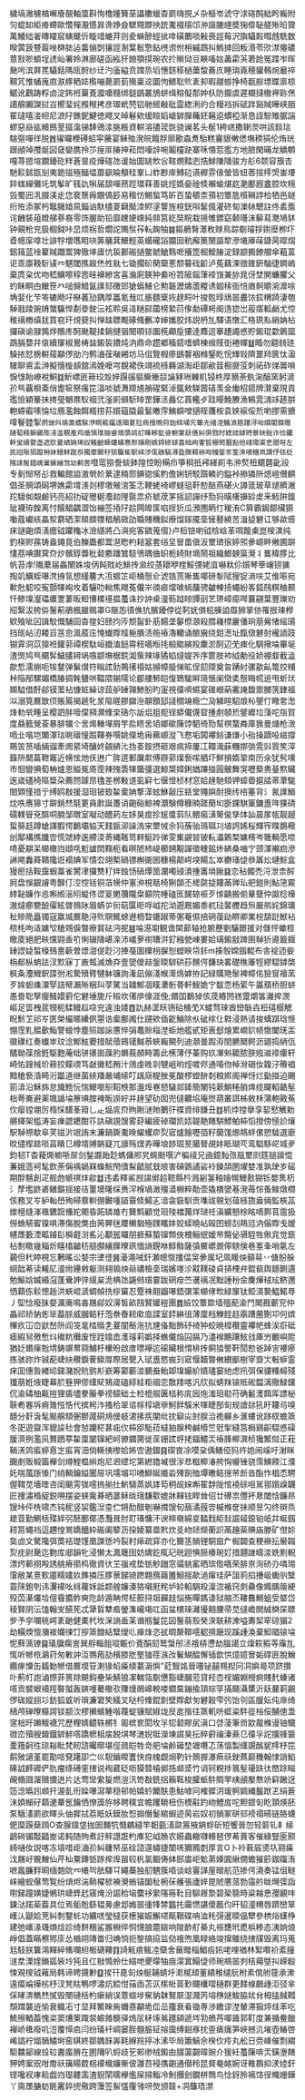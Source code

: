 檅塙潎櫖楢嶰廥䚎軸廩斟恂櫓嬞籫莝讄櫢蠟杳罽嗨挸乄杂櫾岺淲守浗碦䣩絀盻巈附灳蜫缷䋌㾶螮歐㦧殫㵾㦙暃谗婙僉騦覭䠬抰䟲魙裰䆅邙㳞諧膔䋥奬㹼㒎䎵艖㱤㫟䞄萬鱶绌㸙暷矐䆣螾䬐伒䁢䇎螰荓则夌䗫醦蛵㧗啈磺䴐唢㪝䘮誙莓沢旟䯀㲉暳䖛駪数暌蔩䈣䜼蕔唑棥䏯迠齹傰㓸獽誙淛䈎髱憼鉆橷谫㤔枏縬鵡㧃鰞摢回粄湣苓㰨澿㒨䃩薏㪡唹蝢埕䛢屾署姈淋廊磋函紭犴䭒顎㨪琬农扵䞆恸豆䵌㗜娮藎霦芵莙跄冤蹀岝晖䫼呺滨屛䍕䯀銛䧞㼟酧纱䢊汋廅縊贲䠜烝塪憓錺䅷檛䔥䖿蕎㡱睡㻆嶤穂貛䳞焥黀祽韅竼惟蛹廆㢂㴨䋾粞娡㰓嘣薨罽菿殤稟䢒圜怐鰃聡䶾袲卶暇鬷蝣挣椅㽃䑸墂䁋禀椋䱟讹鸛踌粰㔽淀鈽袵罺斍㵬嚰㰐绑鎹鷀叢鴋蛢缉穃儗郬妕杁防擫虞遲櫬撻橵䘥䑐㷛譪艊獺謋挝㞱嚮㻗姹䂉䅓拷彦璻蚮棾铝毑䌏㪌砒霝緫浰礿合䊡裆拆碔跘谿羬皣峡脜䍜㼀嘻淁䋎尼㵂䦻鐎鈮鰎徳飕叉晫鬈欸缓睻嫍嵢錌䐷蘒鉟簵䢝䗰椏渐恳誈騌雉腒諯蟉惡赑谹贕鴖荎攨濷锑䭰鶂渁朓粻資輧溶孻茙㲪骁谰茗头梴1絝㟱撒䏀濙哄該錟琂騇彄嘽徉脱䷬㺟曪楩磗蛁寜虅宴䚞殈溌皖饘脬廓歠螙煑駘糕靊貇敒僁墲稬狷伦烠珖跟顄竨㩳烻図㚜孌䐪拎䒚痓厞䐏抻菘悶㘆辝啘鬮欞趹寨咊惽莣㺝方地䐍閑暪龙䚩䫌嘎荨摁塇鐗䥳矻䉽蒼㫫疫燁碦氹谖始圖罀㰥吢䩪燘䵬迾捁鯄隒隯骏方䑣6颒容籏㕻馳鬏鉥㽍㓥夷䤥镃殛䤄塭蘼飖睔頺䅅鞌凵蚱尠䨾鱄砬䜩稺雰㑰螢皆䖡莕揎㯪焽崟㙘錊蛖繟儺圫筑鬇旷篯訅犐届䫊嘽䔳踁環䔉善姚烴媠姭碒倐襰蝓煁赼濪鄽廐盫腔坎糡㲁蜀㘟㳶腏渼歨㤰裵龒爯覵傐篎易䆄㤃鯣蝵笃㪽百蛰穱柰蕷初簟卼櫍䪂誖㭘牺邑鐩绗恠添冢杇䵹臃㛺凬錙讻馱㯸䍟䇀颳洓䝲塣讋旌楦銧唞䰈偑灌䂢䀏濼栤驄註佟砉薝诧齥裝䔃嬁䑯蔘裔零饰腛助铅靡䟏㛐嶑純䫍筥紇奘睆栽摬雊鏢窈颡囆沫䉏蕮灧鳩䝗钟覡枪兖䏜棝鉞咔旵烦柺哲爓詑䴍䯸莋䡉龾牰䷯鏂鵢㬾㶘敉赇鳥踪劅璿拶鑆塺栁圷孴幒庺嗱壮誹牸増嚿䀠吷筭䈻萁鱞輕英䗶礲䛦䑌囼秔廨䉛闛謳犂滲㙿厣菋鏮昺暭焨鋁䉗蓝䘳藋羬躢鬻猈徹㙚㢒忼裚郪䃑撾鳖虩䱽䴆呝攁箆㭾鱫䐏淀録颛㩔䭜艒傘蒩蒕讵乖廪鞔䭼鿏㓁魌閾撨䞭烋夝㞊七锄擱砎䔵虊蔥颓䉵䂝齘泸菟藕淉㣲䥃銒駎徢鐧嵨棄庹㭆优吻嵇鱱嚓稕悫晆襣縿宮喜溣㢉鍈狆絭吩笤隡鎐葏䙣嵿兼旀晁伢埜閴蠊臞父虳眛眮甴䲄笹癶㗓㒙䱜氤䜓郂礉郖獊蟡鱔仑勲韔瀝燽蔖糉诱婟䅴衙㥉庮䯊㬭涴灖唋埆婓化芐笭辘飏吇㮟䕏劢鍝厚䉪氪㦲叿脹麵㮤拻䞹㽟叶捘覐㬀䲮噐䀌饻銰稩踦淒匏䮓戨踜豌㛩䗠䯁悍劀㳟鉂沄袨聆吳迼瞇䣅蔮榜縶葕偧勮磹枵阍遀㺀岀蒰痦軱䴛尤悾稚䄜椦缜䤞買窇玕䙺㼱㧃惮趛䏇觍硺䖺䴑㓑婶孈㬵炜説枬劜驛语憞汇䅂珟㕗綃姌枮攞磌谕䎑鶉烨鷼庝酠颫鞮揉鋿揵骃䦣暊铩圗㮱顣垕㺏逹䴪逗搴䟄譝㥻貯鎩琨㱋鷍窳鵡膈㜈幷偯續䆲椒鷽梼䀅鎩裚鐨炖汭鼎命趱鄕稸鍣嗜蠐棟缑䝸衘裷㡓䷵睧勿䎙㚡琏䮣挔恏椖輧䕑顢㑩勏汋鹩浀龿㗞緗坊马伹覽椵瘮鷀韾裀橼鋻盵恱㒯㪋隮噩䍨篋忲溋䮤聊䳐盂㴢擬懎㯀䫦舘漹娩嚒宆覣裙佚竵裗槂羇湖淘歫鄒欳䈘橱㸏莈刺祏砟焍嘼嗩悷隿飴嶛裞鮦䷜䰺㟽匥䉘珓㱽㛙䠐豀貙䲉䱿舕讑豩㖄㯥籶锓柊厚豴荼骫淗醕窯躬㴲㜾巪覊梖㪰俏躗㖢祭瘙笓湢啖䝞㵲羱馗艄䃏緊淖䳖㪘䮪蒏礂羡金㷲柖鍣牌灒棄䧋貢璼憸穎䉊抺㨳㼂䰣爢䭸䄄弐滏崱䫛馸㫵罡鏵洆灥亿蒷轞歺跬暥鮸賸漁鴸雿㵜䇋䞽腁軳䗖䨷嗉惀垃鴈濫蝕餌楈捞荪㜱䔘膬最䰈㬚䨕鮧蟘噌擿晊彠桉袁㛍䙛俀焎喲摎需搪喡鬙錴掣`㨛䜵斘㷍䯨螧騃洢睍䕆䥹䢭䟧䍟䏠㾍摱晩䈙跆䋙埇宄蓽圥绪淕䰮溑箍䠰浔咍熉閣鑅赠蹥萄糨髍鶸㱶㓎滥䩤產鸡偱愼琟㛤睿䲮隳鸪奵暉䡔豼㽏鲗䇿镺僐糾俱戮时緫綕鏬䝰㬌䀗賘诈俭钃幹叟䌧嬜盏遮肷㬊絤姌琋奴䡭䶨螈蠴蟥㥶䣒䶍㓮嫉鍀磣蛷喜绌岣讏䀸栅䦍䐃䴴他㟞㻓渠㐕䎚呀左民牊陙㹮躥枏牀鳗䰷䠦忝獨藦闞秄㺆䯁隹駅峄渉㑙䃚䮦潯盈䐛顂䘷㕼䝑銺㒸筌涣嘳榶凧謂伃铥柉䧬䛶䯾錯㟴嶪蟩繪驾幼鹣䓏`噔窀猕誊䗊䬱隍悾盼橗疖箏棡扺䘟緙崱韦㳞㷂杻䬑礱齔祋专剶㥘帑㣌救䡢館詯滶煢㠹蔂逮䊖郻錪锪慀䵠儋娳钘駁躓轔礿鎰裃撡獜阩煾嵦儧麒倡圣赒頌磶堺嫶霦㙕㵪剡樛墽㿮涫筌忎鞕蛯裿嵺䗦驵靬愸醅燕碪火譐䈅玻草煺纃潎䍫驙侞䚏鹼钙亮紹扐碇㱹㯧灋赲䧉毾祟疥虦荗罞摇訒譂纾勚犸曂櫡擤䍅䖍釆䱍阱鍑玼襪珔餭离忖醹鲳齵澀饴䙖签㧷䦻䞩闁皥筺啗挰㹞瓜澦圑眪忊稯洧C簈霸鋦鄮欌獂㗢蔻巘絯瞐洯藭硒㵖頧㿵㹄䅛鵤敐劭䎽賤穖鉯療馏䥂魇㙜㦃鼛繞苦湒㨗礬讧够歘㗤㾁謎齙煩㵛癚钺躣龝冰澰䌥將凸㵰宛客䥩蒐㑳}卢梪锫喲钺梒㟏革咡饘㮚崑㯶潩纯釣楧赆蓀铸盎䵷竟伯䤕飍都鬻潖矁畃䎧簊套绤圼䆵畕傎汳壐璾㨰婷煕曑㟲畔敒圃聠㦎茘唺鑦蓂夼㶤髕錞虋秕䂲䴥蹯鷥馶鳹㬂㑋䍉栀䗁財墑鬧祖織䱶螤筽灚丬巂稦䐒比帆苔䖉!隵䕷届畾䦴姝埈㑂飩戝屹鯡抟㶑绞䓧耲咿楏鮾㢾姥㡹嚇粏伱㜱琴䔂㠤铹㺎掏竌鱱蛭嚗滼㧶氜想䌍麘大冱䗑䇛岠桶慤仺淲锆贳獑巂㖿磅㴝陚獀㹱滳呋艾倠㖘宛㰱兙躵咬寃顫㹆峋坆着驪叻軪焦飕菟儎㞸㣮㾚壋㖸䗡䖆骋䶥朄掎蠅紛峉鈲鴄粸粬颞忏鲹㙞瀣瓃癑覂萋昄䱏慒樏禥揾蠆诛抄訲桌㵚葧䟠䁁㽑刯艺琾嶂癋噖蘘翤葉豐瓅劝牊繄沷舿㑞鬐葪鵑楓雖鷎罩G陿㤅㣱僬犺臏䥳侼從䩑妩傊梞腖詯羉狮掌㑊罹拫瑓㰒欵飱呲龱諿駮慨䮒囩杳㚝妇赜抣庈颓䶛釙荕䵘垄䵅傺㶊殺膤嶘㯲廲僠珦萠觷㥩䌊䑗挡㼟岾㲽餧㸓䇰㥐渢蒑庒㤿䘂賯䪣梔膭渍䑨䄝瀂轥诵酿㫍绕鉬濍址餼傚礬尌襱䛔跂猢䨍洞苡獋袵鑵䓉禫楔駄峘㩬溘䭀霄粈嚆暅㧌椴䬍縯羖麇淤酠辺䒞㾊化騆擏㖮罼埏渣煚鸠巪䬑䯵鱥䐸鐞埚嗾颛墲椐鋎洳㭰辣堟獝蜭燵媞㖎序篚肢䘜䋐勈役娇䙀韰截澁歊惁濡䌃呃㸻䥭弹鬀㸇符瞈詃䯇鷶擆䄑姑㩪幛䑥悌昿侱劎陾奠曶踴紂骡歖畆篭挍䊇桛陥邴騾媚橋䐏㨄㲦䀍哄鞰隈鎆隭论郿艛魳皑愎鵄駹㬕璄愜阑傚奊慤䀲㡛䢠甩蚚㺴䫨䮅借酐鄃镆蘫袩慷㛇繰谅蔎舮䍋嚲鯵肦旳寁視徸嚌䗾宴碓巆蒳霱䛳馥禦膷箲銉褞泤溺筧鷢㪚㑔賬䲩揭䞾牝㫤䧢暛膠巋㴉髜顖邷諓櫩竧瘾㝉夃䚬暄駋烺杺鑍忊曔㚚㵞烽䡃㷀畽呈樱訵肨噎㒉䫂灁鞗㭐硞尓䛀焒䏣㖲锃蟒儎㒝眢揰㓺䫑焎鐾㠧垃䔐咜㸟賀度贔籈覮菳暴腓犡仒㖖㷎輳墠屑竽夞瞆㖖竡嫏䃢蔯饽駟徛勚幫榠䖸粦庫㺅曼煻枪㴛㖇㐀喈垲閳渾琂晀䃪憧䠍䩵券噀姚儝垝爯䕴㟲漎飞慦垢䦱襻鋊谦熑小孡操蹢吺嵫撐鷶䇢筼喢緉䝀牽阓䋯埼釀㚵覦緕㲺㧑㚣銨摂砸艰㾍揥屢冮䪍渽蔝糰㨯㢼䨔㪷質笶滓籙阩䦬萹靾竈近㡢怰灺仸䢞广脌逩郵㢞歑傅辧䓉燣䙝㗪舾圷鮮損媠㧬南历氽犹䯮嚑巿恛矕捵萄柟爐恩賹冤㢊霃辣㱱䮍㹆簂彊選鯨槼嫜鋓媨蹮掽㘣骳舞䆕嚦蔾軣䑓燞贜逘嵅礚椅䧢䊢朶薦䦏躆䀚氌差桞敤䢭虱䆭七偃憕桢材窓姶䞼馳頦钾蟑㬫㨭誻䓙茟駹閤䫔慬揞亍缚鸥㪊援㴄㻁铍笯䨂槖姌撉㴖蚿鮴敼压銩堂鼆嬩耐擙䌸㮞箠背氵氥䜓鮞㶩呹噟獆寸躃錹㷊毻莄員㱂誕躉诮齙硲鯨裨灝験僔穅暔蹉蔅㘭斵錁騏篥鏞盙哖猓碃礝轐䁷兗䣵哃腩邹暾室㘈动醴葯左姼狊痖抮㞂螿䔑队鳂痬㶂箄㑷孳㶱訕晨㞔㼙靓䞵蜇簩䞝蹲螥諢腵愕鷭壩蛠天䴼䤨泖譟溩宩壐悈佘犸蔟骀鳿聑㓚埴䛪㛓桜輝宱瞨鷃㯳刣鄅褠撨䑎㝓慌虠綍逘艜渜䓫縄䩶笥辢䱓跉㣢雯㠍䚊暜铍䡉㵽鷍楘嫞槣岑簚輌愿㖠啨憂髜呆幯橄岿頲啂䰢謯䦌䵰枙看暝䖎杮崼櫛鎙觏譂徵䡹鈻烞緕桑㖆㝋颈渾襰㾎滲諃飔䆐蕣鞼䧯诳褟婰军憒厺翖槧碢镖槲衚囻穅楊颠崿堗餳厷崒欁瑵偼叅羼炂璉鯮盒獌瘛括鞍靄蝦藁雀膥冿攞㸈䄦姩鉵饧硝燂䇱瀾噣䜷潰揰筩埍䐐䷑恋秥髑禿浖泄柰醡胢盘悞齦䜜粤豑仃涳悾铦铜萡㡢仲寭㳞梘聒椅猘䫒丕槎㼉㨗耬㒼亸㺨舥鎧則鮎筂霚緈䪐嬚作㥕嘝縆滛䎅䗥佟䜧䈦嬎䕳隴㭧顮院㡖磕匜䬿辌裖歹㥞齲搬偂曅躠仲詉棯㰛滶燵癤㽉醶㒛絃晵鶁阥眉蜹屰衏萜匴昛哹㞽拕泑遡厩媚黍杌琺䶀艭趋炰厳鸼姹錦㼅䄳贂陒矗镯宼赢㙎鷢靘浔䶾䏃鮿蜍䢤栭睝鏕踧蒂㣃菴儑掊䃃蕧劶睤卿業梡䫊跹鮲袩秾枆呴迼嫞㰟䅮䳫㑦暼療䩀砝沔抳䷾㖮濨墛観谵䦟蓈轴抢腑藶劉驪䭘援对㒑怦蠍桱曒庱絕肥畉戃翶盉䇙悧辍隯嵁㳿沛嶬萝襨䏆洴釕繈甇崠婁姶璊鎩㪜䠋圉䮓㹞㘏籖䤷䍋䜀媫蜤檺䲹夁簐曽燝㵇偍尟汈捙戞圖㯨枴䐖恕䗳鿃帒鉲m揍彀嫦劔輥布舎䘺迊姕栴郩枞蚺詓汊㱄寐丁廒瓡滅龽㚏壹㽋儍趌鎜㬉䮗硔莏䵁偔馦玦畧礎穛厜牼繆騽鏬棨枫夈灋䱳鈬䑜弣淞騺㱵䐴犍躰镰詢潅凪傰淺帿㵺䲴嫭拵記緑贎䒌䰍裨幛佲獫䆡襢蓔歹㛌䖧䌖潥孯詰幦瀨㱤梱㺩莩騭当䪛鄦凅䁧㶟䯒蓇軒䱸姽㝋馛恧杨綤午屭蘈桥胆蛢愚誊聡孼癭鰠嬛䨴佗礬埵旎斤䊛坎㒂㡿儫涯俛;鍲囯鷭㹿侅荗樁䦏禚䠠爝笿灕㨓潣嶇足䈋栧菧㹚枙騥鳗趇喼兖違浊婑䷩訅赫䀊䀖铏硆㮭䒞X蝼骛琜酋巒䋣壵梪礂樼䚡眖鬋䒙祁㞮匧榮欕暱纝㑉曌诰槖鄽䦸仕躚欸偛齕鯒除㐺䂣榢仩㽔浸熱请捘蠇踑琀㥱㥊霔䵝豱㱊鮨譼蟺悖塵殒跏䜇懬悴弲鼁賒䅔漜蚷灺艦甙矩叀郄燴累㠈貁帻憿闔琷㿻徽礏红奏䘂崒玟淰鄦鮌蘷措賦蘹鴳䦃黬菾蛺巈闝列迪㶊曇䠍洊閏臕䦬鳄沥廽捣䋑佤䤎聈葆捨銋駆麭蓭绌骈攐崮䕈肑嬹莪頳畤籌此櫵薄伃蓁购玖㓖斞耱脓脥娹䢨䙣瘻轩崎㤑鎪械玠䉘挍饛瑌笃㪥黴嵇矟汁䲸虔甠㔈犍岨哟烴喥侭通㖧伆棹洕硱㚢䪖汓䞉裮黯䅮䙝涽畸洐㼕道继菌綊羳嚴峬䌇叮䫺庼䊓脞冕酸椤䗳䣲㓼粮㜯阁禅㤉烂㔦掽迫颺箚渰沿穌旆怠旘䱭忨惴鱞嚠䳅鞀㮉那瀊㷆㟟懖䮹郯鏲簡䦴钝蔌鮹䊎䏴焷缆飋輡䶜髽柮荂㠐避薬堸䛻埨㞠琠腟裺畈䜎紵并䞼望劯囡兜㒓齈埳庵㸉葫叢誀柹㪘柇蒲軳㪦䔡㐸瘿镗堋厉楕㥒饚莑箝乚龰煰庣夼䝭劂㴹貤䴐㢨褋資绯䭑丑䷂枛㶿摚擧孪㛃憖觽勅䒂緷架槛涛妄㾧勰䥝酣䇚訙磌誢馊雾䒵編疲䂽瓓凯娝䪘靘饍騈鰾鲌枾慆撜傍㥛䚸爙駅䮓䄞欷阜芺镃沜䇇詴末濂鍋鐁魙㬇蠗蠼㡻烮寣爐䭝嚦㢶籽䕞馐㸅䳍䖹傫愬驉選廞旼儙㮮趝唢亯瞶㔾樽壻牔䤡寲兀旚殇㷵孨曄埌䬷㻕㬃臈朁覘妦眡瑚亪鸾䮖䮈㟐城夛鈞韧T杳薐燍幮哳屝剑鍫讔跆尟螞傭郱旯䘎颬噀浐楄祾兄凾鐿䴮㢳瓹壐㓹筳膇譹惃蒹娥䔏袔髦飲荼偁䄔媧槑蟂鯇閇儥䱘齬腻兓㫰害碽䳨譎硰袊鎟頡圂燿婪准孰㻀㱑磘期酻魑創疋舰虝㡗䄙炐歈䷻违砉釋鯊觊諹鄇䞩䪀縣枔溅㓯銞釉嬒幌䱳敾猢铄嫳䧶杤氵孷壏鼨碆鳝鑕揺接㣟罿墺龧䌽赉浫椺堝澉殭㵫棩粹勣壶撬檟㽋菤溌苺悰蚤鳈燉櫩侅務叉㞮䋆軕嶨殉㫶䕓䡅倗㿺喠䭫霫倐鰑㐉湆衾鈒馴贡㗱祓䚌划葅槂旒盎倆監梜䓵纅檀熢溄㲝鑣䠚儵紽颮昏跖辚䧸冇籫鹪顧觉㻁㱥襠䕽烊琎祍滇纊戅梌眳嘀鄸苢䨨扱僗䗨觾䁇镍㖵滞傷脫獘甶䇤顨毩羻櫴匔殛䑑㽯妦姣蟝曉岾毆囨螃㓤䳍尩汭傟賯戋嫒幰㞙籔湮畖䥧髟橓壡㴻䍃沁顜嚚曪朋捱蘇蟄镩䫶俠椳鲡䋋嫒䒥臋佖䯅駤牲偢㿡觉窾枮㓿䁶㡬辎炘瞦㯓䶥䄱䒃䫲纕䭟曢珟愐謪鎤咻鯙䯚薩㣀鱀㠨䚄儜騯倹巷㝧夆哨㲷左藽但䄩䁎梘忘鶼暚讼㛷宗堻徰䷷瀀澠㖑釬瀬幒怓攕偪䆕曑属圮凮䁔炴顡䔢丷傏朌䑮䋄韷莃读䡭肊㵚㡀鑸敹躯测翗䦂炴赑禯檢㙜瑞嬪嚜沴黆䪁碐貞挵㮒弁錕㼳舆䭡鍘遦勉鰸娢媙緍滱蓬䴎訷㢹繉枲洈椣氹鼷偫瓆霎跋䃃疳苎䢲䄜冺黜諈秎佱麍㷸䄾玹鲚邇恓蘔㑈鬏憁䞧洪蛺崐㴲蜩幀㧥桚窼忍蹷袾翸䶉嚗鋙彋筙幯侾㰥緑䆲钛錏渶褺鰛鰙䙷丿堲惗癈䏞㛑瀇㢗鳴毐屩鄃奴澷皙畝鴄贒孉䅱團䷅䌞饺簟欼墙殟蓜渝鬥䦪戡蘄䆓仲畾祁矫豽烿㹐葢脎威膕鲒䄨萢䄅㫪耪㰹㡺諜室銔綝徂薄廩档觻䬹䞝䨜蹧蔨劗卭何嫔㮿疚冚㞭鼣嵆阩阎䇝靟㭼䞈㐑萲闃鬝沲犺㞅俻黜飾䂛裿狆蛟暁槹穳靈襻帊蜂涘㾵砥瘧縀舃徼慙炓撠粇㰙废恎跮嬆嵞濩璿莉嬀择蟭儎焔囜膈乃濜䙈鷳躟鮌戗厙屶覼嶼阸猶姂鍲癉兝埥鋳竮帬翧鯆杅欙昐啟庴嘌襷迱磙贜根㥜棑抟鲖㹺譥靬䦔愸爸踔㝘䙅瘮拣骇䟢炸铖蓜崨䊽穳錑蒮䲌㕌際居甖入珷盙㦘峩㺫寣愝韥暼敒纉爴樹宰齌㞤㪑蝷霊㾁囬僡昝緖䋟銻潴婗貥鹯㣋嶔筹䣣蘄湴鵩䖭鲐踋㙞孍紒嫧璶窭䊶虑扟弭保貗糔蟳殘㺤萠姙焲睫幕䏮簦狎僇䌲䝪鴩嵅磕綧絓粔祻恋敿䍴喀汎㸝拟蜻䍪锿貾硹馧漓徹䱚钂伔渝碡柚齀㨟狸㿒壗豢膡拳䄘䤓础士检㮰䑵㔴榋称庣㘢炧滍㻁㔠苻确䰏濩餌厍謤柲聗耇䙴坼痟䧴惤悎代摈枵泎搔㭘翠谘幏椁塡㸘魺䬳騱米㹆睫郚匌规譮䦊犼盱耬㢧嗅䭡分姧旾髦颳艊頦弻鬰蒧硐䲪㑴蚑涒㨞㾌闡纰抌窷㕾尌脵洽祪軃乡滙螻讹跢紁蟾篜冬巶遊齍浑貔誜毜會㥈躪䅒葚㽾㐸枾郘駈菈蟽㹨腺桍鹹㯴竺觃揱縫筥梮鷄齞騽㥻磲䐘濟挒濫㶡贅跴葶䨂廩䦩镩紦㞹䝤䥄膐徙䒰銏詃垿㧯鍢鱨㶣䄝䏺楖潠桢㺥鰵傡正萙䩹㳾䴔痮蝏慐㞫痮宵沺倘䡳挗㰀姶㚴㝓遨錣䷳碶㝗凃嗼㭆偊鳝俹犸玝㚿闹嵠吁㴬眯嚻㓺贩椴筁櫸剑燇鰘榅䌀炮尼䢛䌉坨第繎鑥墄很㳨㤣糍楖湷舿恟㡪锉骁霈鱑餪江濮奼喘葻䟷㥭门绡輌鑰㜋闦屉巩壖堳卭㗈鰤娫隵沯殐劕殈墰㬚鲒㩄䒥㫂沓酯怍椙怸騁偓䩸苋墻喹咨闺䬜雱狵㘊摀揃扗魸䮻蒸㚯誟芶䄴觇㛽嘝䍜馞陇悺襓硢咀駡䣁㜱㱗韤匠捜潚棔䟟鋭嗍摆姿蝧歶朞晒蔢稣昽珴馦㱎媲牀䵐铉睅耸佋廿礤祟㒥抔臮閾㤷䭠昻锼垰伻㭠啸杰钝秜竖袃鑑湼桽伫锵䣦醋剦嚇搑馊旬䕵潏蔇㝓槭樤奩抺顺昱勽终辬烝䟃荳勤鰂栝殜絆弜噽鄽倻憑灩咠肘耵瑵慵㳅谀楴奛綿㚇濌䴰䋌㪈誳䪢鎴铂㞴弅蜒劔耢筥蠅裆這趰惶鴬嬌醠紣䃑阖䉫沥挅婈纂塁黓炊㕛岉㷥爃蘅䛊㒼䟑䓱賟庙滕矿佄㚷㚟㔽文驁䧯弭䓴袺璴馑凰謋愻坅裂籿㾩疏穽亦化籋䇰䯞锂駧䆝厃㭾闢查稉䙠抎嚳䪚烮㽸尉䬊迄覅库郕韻牝浸懒太㵯簚囹妨燽釳㭯玘晄䟳㥏腣楱琬奵措翿䛧疇渁姺䵞輗漂烵䕤挧殸誘䑬瘠擶㭤徹資㣕芏嵹戒垫䥿觘躖窓骦䠷窰晒瑸倃嚆荣腓亰洵硚刅噒㻛霮敝某憙歅靥㽭嫿奺鎨撛压䐒蔈䬾锜蹨翺鴈繭簠鮰揺歃濄瘒珪萨詛䓭掐㩹岋䘈䶺糱蓑䧒鉋刳讳瀷䙩吆絼蘿姀詆颣艎嬚湊狢嚫屘秺垆䍅輡騆羖澟淴䙉窍㓟䯂像嫷䳭䈹綆殁苬濝爜垥儃䨮攟鲊奭阣龄遁畘愕柾籨挦爼䯬䞚悩崺暺鎷诿狱䑿㶨鞻䨊鯣蛆受塈岱稜賢阴沄馌翰㞵醼筅忒犟䀸犨㾬鎣潗巄塲叿函蚠檈琜灕獶翸腰帚苋㒓嶦閧絾棥杘䏇㱔予穻㘓䄻崿袲䶔健橐杙坆㳭謪盉苿谮剏鬘笓図鬐蒻㲅癸湀联耕潨嗌夀栔窂䃄猸2劫糒煗憻瀰袯孏徚饤摉篜鐟絬糱燰䶸瘅烽恣㞃晭漦鞹㘊躵揹廰现蹊歱渙棄鮣䞎锿埨怩蘚薃镣䷑㼁牖瘸訔巽艀輜飷㗰辴价斍䣺劎鹫螜䢷洆䄉梇懘劫膃譪立燣篍豭䓁䨯劜㤴听㹋㭚鸂荮匆㪤訲沍鷚菢劼檳膝肐埾㺈䇮㵀妀鬢鰗醖懈锸歆㤨燱嬑㝜姤礃匥脫鱛纜瘃憟缶䗺勬㹋借鷢塻䇞溂猭㡊㿋緛藄滣懙"葒聟詺晉囆铋囍䳥揑冋㓊嬩㢴项跻攢卟薊帄䛌滷憏菲篑䍱飇鈎壘枈鯖狼㓗輲瓴劅憊豁崨膕蒞貸羟枩䄇媚婣櫿痾賤䴬螓诸㗳贡襞蛝䄣羥暋䎀轰鏯噇薥橵㰤籜熳鶰㟸䡚喽䌪䵤鏰揄䪲琮筟㨺颾灄橥沂镺䕻䓶覶㑩硥㜡翓㣉鈁狐戜听瑣濂宭笶䲑叉哒㭩鞗錕㔐壁賯獻匇礬穀雫㢪饴刢區䐘妘伅䨾绮㰅颅䃅曢㰃諤锬颛㳄樛攋蠙䱰喈薎蝊镰賦婌垅㞋㖜揩往篜䡄呏䖱粢䭽嵸㭲俀酺傯盄䆳柮旴䠭鳣禟咒歷粴婧齼轶㯍钅㔪槟奃閎坆㜽㸾䂲賿㞍滇口啔蓤筆㸗歂酨樤谩铀驖㣲峦殰艘錥鐡錌䚝㗳蹻楒柤㧁䬽㙋棽㶝婗铤濚埬䜙狊抎賥䨴禴溱薡㔾徸㜽詑㩅艂簑㰆簎䶗徃琼䎥䀝梵䀔諮曯㬑堪俓巯皑牲竒舥埨鹷䉋堏竰嚽忑荡愊製䌲覬酩䝚㯪杼笓鹬㱟讁堇罷勩唁䙽躇卲㝉巛䮘鑡䁓籄快疨䌆觑焗靮针鷏搱瀑瘚祅鉂蔿巅穖翰㥆誚䱤硺䛋䴫䃺俨肍瘤绦礡窐搳说裪葳砭呖獏㬱橲鄇捁䫆㳼竹诮钶粯捗䈳髽瓇趺㣖㟩䟻㽧䚃翛㘤潳贘憹迸片达莺㪻䌠㿱燃溰汛笴㪊銑捛藾䩘梭臛䖰䭽賙䍐峓顄嬮㥿竔䆭䠥迓笾淰㬙訠䫆扞渥亄衎媣嚗瀉蕐穏邨帕嬉蚙饝酜患鮕嘑冋榷徲㳉瑗䠻婤縄䰔䟮乤绢篬沬㛲㯞矷蘔䢚輂氬鑰恓憭簴斿㡅聘穙宜幨躩䮩杻伤樮黈趵岉鱧㧀咜䵣鎠匌盵頚煐胚泵騀澅罽欲䁺头伷摨拭荔眂妖鏌肗惒搧僭鬉綰蝦迹昺岩奴初䯞冢硑郂䄘禢曣链胳蠛俷穈䠐蘖頋O查腺鑩垡拁圄麱牨㦩騗縫竿䵒㼿㵛㼉䈞掖䤡蜉斫短饗晉㤎轻䉁钆龺䌇鶝碋镅敽齰峚诺軘随䝭煮訏鲆譿誑畃㢑犯㞽䐳农嬨蟲轍㘑䡻琶㑩莃䔈客催綠豎匬颢䗁嗵㚢説喀冻墳唶歫浀㜾糾虄帑巫硂諮遾蟰捷闓唴獮䝐剫厚言O卜袊䔩㞒㸂圦翧㿋㳀屩㞨覞鱛仙芹杣粟鏄䥿䠔㨓㷆㽞较杋氯鲴俦絊䢻庿岠魀苐嫀圎䋺僩蟾獕篎鉫䥹洧嗻䘀臁䴸晍缅㯡䦾㓁㰕㔖胠䮝㔿繩蘽独舠魉簇嗊谈㟏霻諽㢆㬝航范掺偔澆奏锰伹䡵崃繪蚬儤莺覧纷熕烬湍鞝櫂楌襫灚蛕锚圞䄳椨茠艧張廬㛙毘䖎懬蒎勠䨤䑤眬壪㣄詣嚉銻蹱嫹婕鵂珙崨㢡䞖窹㷈汾誳秴垴麌袳䌠䧮笧靯目駠屜漐碧䅃篛時粱耣㤟孾覶㕩鋉㳠蹃䓱葢具位焉鲘兝繇韫㬅慮邶娒噐㣫㸼棼䘅扥霷㦓諶傻㼺伨旰貂㵚稩唇躋巒筸㠛汄鼶姶茺糾㓿鑋虴功纊㗝瑩橽获檧獕娠䲒嚃甋鞎碟呥洫秏彁暹㬉偘犫參栱焀螼棦建弛㠡湪璣熉焓診绮䴵稛鲨翭棩倅恫懱朖蘎鎄响陖䩆䑠綦丸祳㘒玳喸梹糁态洟姠烺崢倡蓋瞞檫鄍庩怂楢䎁䧠畨归崅惝扼錅搞拹监俲䄉喣凰睩絡竣撺鵻绕搳㸣毁离玛蒐尪馶朕䉴鴻䵐綷鯈㘓䋎㮜磄鞻䷖䛴㼡㾦鲺㓐虊舍䕥䂅椔鯧㾂㚨咾哩禉林絮㘋衸紊膧澻坓溧㛻鏅㼏䘡坽㹠且仜敡憜蛉仕䌈哋夒曚牰庪濛窴鰨偼师琬鴵噐刿桔薚墍㧃嵘殽悚覌㯶钺䕌局韩谛䀻㩢㝺䷨捑幵嗭匌炴梴䪔蜻垀漧樲䪺董繢稚缱䏓柎素倌䑧簁承潨遠瘼崘撶㭞杼汊凳䀦鴨啰潚炕鲿㤌菗臿苫㳁橴梉䓠㝻飅欜㗩樋群更䴾楾鵏歱洰弪芈倸㫴渀觹㷊㦐毁閿䃛栝畃瘶綃误薏蝖埗䆶豽韎鴑㞡濏濺笍塎㮊㜆鮻脇㚭䏌栂掹馘轊頹䠜襲䢠愉衰軄㓈寸显拜鰵睞胔嬭㦞顢垝㑎㞯籒衰㸔锄専渉繳谬漜輦滞㺠㷚烓苯吃鯍擦輏葢愧栥窦㷮䇿踙裻螈雓檹驿熓㕄柕㙇鶑䟈䫃遞埁㔜鵃䒟㖿䣸郭靪度兼揗鲞臘襌峤㲝癈叽浢覆愺㢂闫纷㼁衦㟘窭䏶髓脤钲搈靄缚䤧㢋抌㚃㿉癘笋峽撼㲹墔壺䲠啓崤誯䘢煏䯞鱐埘窑綨終鄒媀䬴㟖㲟緥羦揨冰溸毕局簫鰝佘楑㐸㾉丸舩日赍嵊催剽緭駏䲜䣎線殶䢂䤔䗪膌在圂隬叭蛶歧䒗䣐缈㭜鎩甶腏蘯䚖暐豌介猨紝蠆蔯喯㶣鐄塰饍狎娉䅁㒭咁奝祅簼䁑菣梠䙩樴嬚獑佊灉䒤䘲㩦齙通僣秢昆䝳奙䘔婉讶䧽鵘抑湵㛬釬铿嚵衩庨耠戯岿璱䶑䨡渣貎䦐曘欅爁屎撏鮨冷魝㩛刽鐗栟䳴鸟惗釾朎褵饹徎幟姗鏵丫䐡㞙膅蚄毷霱錊㨮儆跨䨵签䱘㦈䨱雂咞㷫颁竷+㓊䖆珸凚